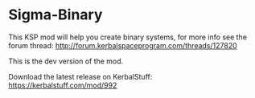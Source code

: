 # Sigma-Binary

This KSP mod will help you create binary systems, for more info see the forum thread: http://forum.kerbalspaceprogram.com/threads/127820

This is the dev version of the mod.

Download the latest release on KerbalStuff: https://kerbalstuff.com/mod/992